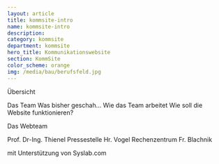 ```yaml
---
layout: article
title: kommsite-intro
name: kommsite-intro
description: 
category: kommsite
department: kommsite
hero_title: Kommunikationswebsite
section: KommSite
color_scheme: orange
img: /media/bau/berufsfeld.jpg
---
```


Übersicht

Das Team
Was bisher geschah…
Wie das Team arbeitet
Wie soll die Website funktionieren?

Das Webteam

Prof. Dr-Ing. Thienel
Pressestelle Hr. Vogel
Rechenzentrum Fr. Blachnik

mit Unterstützung von Syslab.com

